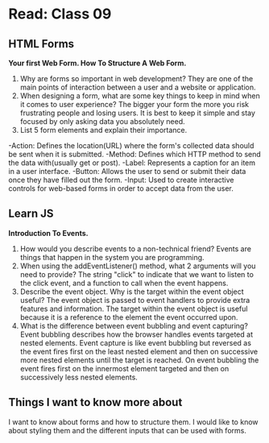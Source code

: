 # Read: Class 09

## HTML Forms

**Your first Web Form. How To Structure A Web Form.**

1. Why are forms so important in web development? They are one of the main points of interaction between a user and a website or application. 
2. When designing a form, what are some key things to keep in mind when it comes to user experience? The bigger your form the more you risk frustrating people and losing users.  It is best to keep it simple and stay focused by only asking data you absolutely need. 
3. List 5 form elements and explain their importance.

-Action: Defines the location(URL) where the form's collected data should be sent when it is submitted.
-Method: Defines which HTTP method to send the data with(usually get or post).
-Label: Represents a caption for an item in a user interface. 
-Button: Allows the user to send or submit their data once they have filled out the form.
-Input: Used to create interactive controls for web-based forms in order to accept data from the user.

## Learn JS

**Introduction To Events.**

1. How would you describe events to a non-technical friend? Events are things that happen in the system you are programming.
2. When using the addEventListener() method, what 2 arguments will you need to provide? The string "click" to indicate that we want to listen to the click event, and a function to call when the event happens.
3. Describe the event object. Why is the target within the event object useful? The event object is passed to event handlers to provide extra features and information. The target within the event object is useful because it is a reference to the element the event occurred upon.
4. What is the difference between event bubbling and event capturing? Event bubbling describes how the browser handles events targeted at nested elements. Event capture is like event bubbling but reversed as the event fires first on the least nested element and then on successive more nested elements until the target is reached. On event bubbling the event fires first on the innermost element targeted and then on successively less nested elements.

## Things I want to know more about

I want to know about forms and how to structure them.  I would like to know about styling them and the different inputs that can be used with forms.
